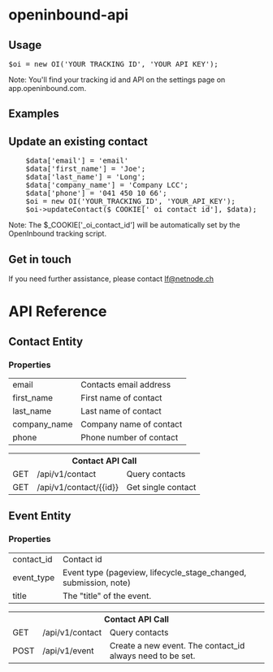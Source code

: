 # openinbound-api

## Usage ##
<pre>$oi = new OI('YOUR_TRACKING_ID', 'YOUR_API_KEY');</pre>

Note: You'll find your tracking id and API on the settings page on app.openinbound.com.

## Examples ##
## Update an existing contact ##
<pre>
    $data['email'] = 'email'
    $data['first_name'] = 'Joe';
    $data['last_name'] = 'Long';
    $data['company_name'] = 'Company LCC';
    $data['phone'] = '041 450 10 66';
    $oi = new OI('YOUR_TRACKING_ID', 'YOUR_API_KEY');
    $oi->updateContact($_COOKIE['_oi_contact_id'], $data);
</pre>

Note: The $_COOKIE['_oi_contact_id'] will be automatically set by the OpenInbound tracking script.

## Get in touch ##
If you need further assistance, please contact lf@netnode.ch

# API Reference ###

## Contact Entity ##

### Properties ###
<table>
<tr>
<td>email</td>
<td>Contacts email address</td>
</tr>
<tr>
<td>first_name</td>
<td>First name of contact</td>
</tr>
<tr>
<td>last_name</td>
<td>Last name of contact</td>
</tr>
<tr>
<td>company_name</td>
<td>Company name of contact</td>
</tr>
<tr>
<td>phone</td>
<td>Phone number of contact</td>
</tr>
</table>


<table>
<tr>
<th colspan="3">Contact API Call</th>
<tr>
<td>GET</td>
<td>/api/v1/contact</td>
<td>Query contacts</td>
</tr>
<tr>
<td>GET</td>
<td>/api/v1/contact/{{id}}</td>
<td>Get single contact</td>
</tr>
</table>

## Event Entity ##

### Properties ###
<table>
<tr>
<td>contact_id</td>
<td>Contact id</td>
</tr>
<tr>
<td>event_type</td>
<td>Event type (pageview, lifecycle_stage_changed, submission, note)</td>
</tr>
<tr>
<td>title</td>
<td>The "title" of the event.</td>
</tr>
</table>


<table>
<tr>
<th colspan="3">Contact API Call</th>
<tr>
<td>GET</td>
<td>/api/v1/contact</td>
<td>Query contacts</td>
</tr>
<tr>
<td>POST</td>
<td>/api/v1/event</td>
<td>Create a new event. The contact_id always need to be set.</td>
</tr>
</table>


